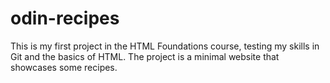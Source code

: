 # odin-recipes 
This is my first project in the HTML Foundations course, testing my skills in Git and the basics of HTML. The project is a minimal website that showcases some recipes.